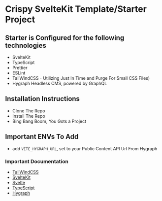 # Crispy SvelteKit Template/Starter Project

## Starter is Configured for the following technologies

- SvelteKit
- TypeScript
- Prettier
- ESLint
- TailWindCSS - Utilizing Just In Time and Purge For Small CSS Files)
- Hygraph Headless CMS, powered by GraphQL

## Installation Instructions

- Clone The Repo
- Install The Repo
- Bing Bang Boom, You Gots a Project

## Important ENVs To Add

- add `VITE_HYGRAPH_URL`, set to your Public Content API Url From Hygraph

### Important Documentation

- [TailWindCSS](https://tailwindcss.com/docs)
- [SvelteKit](https://kit.svelte.dev/docs)
- [Svelte](https://svelte.dev/docs)
- [TypeScript](https://www.typescriptlang.org/docs/)
- [Hygraph](https://hygraph.com/docs)
